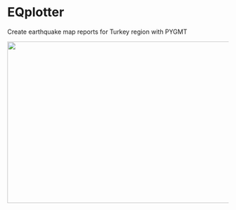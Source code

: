 # EQplotter
Create earthquake map reports for Turkey region with PYGMT

<img src="example.png" width="635" height="368">
